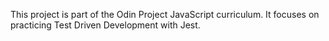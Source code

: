 This project is part of the Odin Project JavaScript curriculum.
It focuses on practicing Test Driven Development with Jest.
